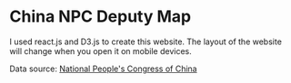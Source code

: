 # China NPC Deputy Map

I used react.js and D3.js to create this website. The layout of the website will change when you open it on mobile devices. 

Data source: [National People's Congress of China](http://www.npc.gov.cn/npc/dbmd13/dbmd.shtml)
